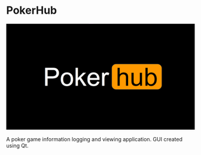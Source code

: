# PokerHub

![screenshot](logo.png)

A poker game information logging and viewing application. GUI created using Qt.
